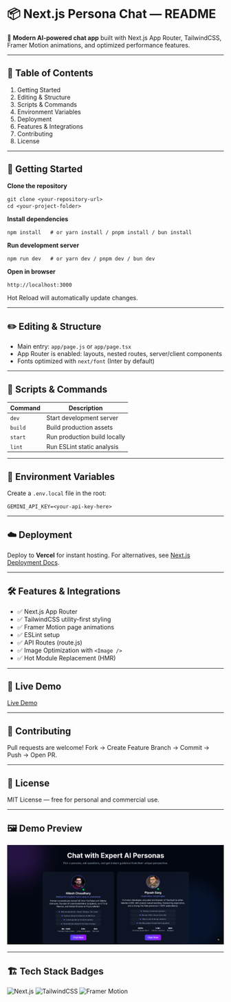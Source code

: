 # 📦 Next.js Persona Chat — README

🚀 **Modern AI-powered chat app** built with Next.js App Router, TailwindCSS, Framer Motion animations, and optimized performance features.

---

## 📑 Table of Contents

1. Getting Started
2. Editing & Structure
3. Scripts & Commands
4. Environment Variables
5. Deployment
6. Features & Integrations
7. Contributing
8. License

---

## 🏁 Getting Started

**Clone the repository**

```
git clone <your-repository-url>
cd <your-project-folder>
```

**Install dependencies**

```
npm install   # or yarn install / pnpm install / bun install
```

**Run development server**

```
npm run dev   # or yarn dev / pnpm dev / bun dev
```

**Open in browser**

```
http://localhost:3000
```

Hot Reload will automatically update changes.

---

## ✏️ Editing & Structure

- Main entry: `app/page.js` or `app/page.tsx`
- App Router is enabled: layouts, nested routes, server/client components
- Fonts optimized with `next/font` (Inter by default)

---

## 📜 Scripts & Commands

| Command | Description                  |
| ------- | ---------------------------- |
| `dev`   | Start development server     |
| `build` | Build production assets      |
| `start` | Run production build locally |
| `lint`  | Run ESLint static analysis   |

---

## 🔑 Environment Variables

Create a `.env.local` file in the root:

```
GEMINI_API_KEY=<your-api-key-here>
```

---

## ☁️ Deployment

Deploy to **Vercel** for instant hosting.
For alternatives, see [Next.js Deployment Docs](https://nextjs.org/docs/deployment).

---

## 🛠 Features & Integrations

- ✅ Next.js App Router
- ✅ TailwindCSS utility-first styling
- ✅ Framer Motion page animations
- ✅ ESLint setup
- ✅ API Routes (route.js)
- ✅ Image Optimization with `<Image />`
- ✅ Hot Module Replacement (HMR)

---

## 🎉 Live Demo
 
 [Live Demo](https://persona-chat-silk.vercel.app/)

---

## 🤝 Contributing

Pull requests are welcome!
Fork → Create Feature Branch → Commit → Push → Open PR.

---

## 📄 License

MIT License — free for personal and commercial use.

---

## 🖼 Demo Preview

![Demo Preview](./app/screenshots/preview.png)

---

## 🏗 Tech Stack Badges

![Next.js](https://img.shields.io/badge/Next.js-black?logo=next.js)
![TailwindCSS](https://img.shields.io/badge/TailwindCSS-38B2AC?logo=tailwind-css&logoColor=white)
![Framer Motion](https://img.shields.io/badge/Framer_Motion-0055FF?logo=framer&logoColor=white)
